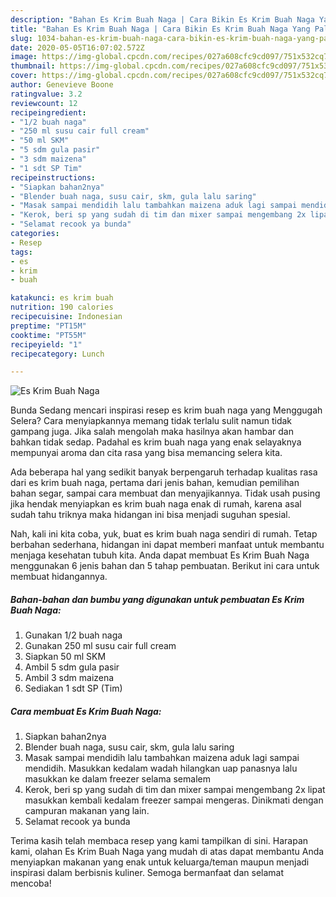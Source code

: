 ```yaml
---
description: "Bahan Es Krim Buah Naga | Cara Bikin Es Krim Buah Naga Yang Paling Enak"
title: "Bahan Es Krim Buah Naga | Cara Bikin Es Krim Buah Naga Yang Paling Enak"
slug: 1034-bahan-es-krim-buah-naga-cara-bikin-es-krim-buah-naga-yang-paling-enak
date: 2020-05-05T16:07:02.572Z
image: https://img-global.cpcdn.com/recipes/027a608cfc9cd097/751x532cq70/es-krim-buah-naga-foto-resep-utama.jpg
thumbnail: https://img-global.cpcdn.com/recipes/027a608cfc9cd097/751x532cq70/es-krim-buah-naga-foto-resep-utama.jpg
cover: https://img-global.cpcdn.com/recipes/027a608cfc9cd097/751x532cq70/es-krim-buah-naga-foto-resep-utama.jpg
author: Genevieve Boone
ratingvalue: 3.2
reviewcount: 12
recipeingredient:
- "1/2 buah naga"
- "250 ml susu cair full cream"
- "50 ml SKM"
- "5 sdm gula pasir"
- "3 sdm maizena"
- "1 sdt SP Tim"
recipeinstructions:
- "Siapkan bahan2nya"
- "Blender buah naga, susu cair, skm, gula lalu saring"
- "Masak sampai mendidih lalu tambahkan maizena aduk lagi sampai mendidih. Masukkan kedalam wadah hilangkan uap panasnya lalu masukkan ke dalam freezer selama semalem"
- "Kerok, beri sp yang sudah di tim dan mixer sampai mengembang 2x lipat masukkan kembali kedalam freezer sampai mengeras. Dinikmati dengan campuran makanan yang lain."
- "Selamat recook ya bunda"
categories:
- Resep
tags:
- es
- krim
- buah

katakunci: es krim buah 
nutrition: 190 calories
recipecuisine: Indonesian
preptime: "PT15M"
cooktime: "PT55M"
recipeyield: "1"
recipecategory: Lunch

---
```



![Es Krim Buah Naga](https://img-global.cpcdn.com/recipes/027a608cfc9cd097/751x532cq70/es-krim-buah-naga-foto-resep-utama.jpg)

Bunda Sedang mencari inspirasi resep es krim buah naga yang Menggugah Selera? Cara menyiapkannya memang tidak terlalu sulit namun tidak gampang juga. Jika salah mengolah maka hasilnya akan hambar dan bahkan tidak sedap. Padahal es krim buah naga yang enak selayaknya mempunyai aroma dan cita rasa yang bisa memancing selera kita.

Ada beberapa hal yang sedikit banyak berpengaruh terhadap kualitas rasa dari es krim buah naga, pertama dari jenis bahan, kemudian pemilihan bahan segar, sampai cara membuat dan menyajikannya. Tidak usah pusing jika hendak menyiapkan es krim buah naga enak di rumah, karena asal sudah tahu triknya maka hidangan ini bisa menjadi suguhan spesial.




Nah, kali ini kita coba, yuk, buat es krim buah naga sendiri di rumah. Tetap berbahan sederhana, hidangan ini dapat memberi manfaat untuk membantu menjaga kesehatan tubuh kita. Anda dapat membuat Es Krim Buah Naga menggunakan 6 jenis bahan dan 5 tahap pembuatan. Berikut ini cara untuk membuat hidangannya.

<!--inarticleads1-->

##### Bahan-bahan dan bumbu yang digunakan untuk pembuatan Es Krim Buah Naga:

1. Gunakan 1/2 buah naga
1. Gunakan 250 ml susu cair full cream
1. Siapkan 50 ml SKM
1. Ambil 5 sdm gula pasir
1. Ambil 3 sdm maizena
1. Sediakan 1 sdt SP (Tim)




<!--inarticleads2-->

##### Cara membuat Es Krim Buah Naga:

1. Siapkan bahan2nya
1. Blender buah naga, susu cair, skm, gula lalu saring
1. Masak sampai mendidih lalu tambahkan maizena aduk lagi sampai mendidih. Masukkan kedalam wadah hilangkan uap panasnya lalu masukkan ke dalam freezer selama semalem
1. Kerok, beri sp yang sudah di tim dan mixer sampai mengembang 2x lipat masukkan kembali kedalam freezer sampai mengeras. Dinikmati dengan campuran makanan yang lain.
1. Selamat recook ya bunda




Terima kasih telah membaca resep yang kami tampilkan di sini. Harapan kami, olahan Es Krim Buah Naga yang mudah di atas dapat membantu Anda menyiapkan makanan yang enak untuk keluarga/teman maupun menjadi inspirasi dalam berbisnis kuliner. Semoga bermanfaat dan selamat mencoba!
